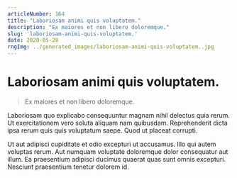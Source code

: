 ```yaml
---
articleNumber: 164
title: "Laboriosam animi quis voluptatem."
description: "Ex maiores et non libero doloremque."
slug: 'laboriosam-animi-quis-voluptatem.'
date: 2020-05-28
rngImg: ../generated_images/laboriosam-animi-quis-voluptatem..jpg
---
```


# Laboriosam animi quis voluptatem.

> Ex maiores et non libero doloremque.

Laboriosam quo explicabo consequuntur magnam nihil delectus quia rerum. Ut exercitationem vero soluta aliquam nam quibusdam. Reprehenderit dicta ipsa rerum quis quis voluptatum saepe. Quod ut placeat corrupti.
 Ut aut adipisci cupiditate et odio excepturi ut accusamus. Illo qui autem voluptas rerum. Aut numquam voluptate doloremque dolor consequatur aut illum. Ea praesentium adipisci ducimus quaerat quas sunt omnis excepturi. Nesciunt praesentium tenetur dolorem id.
